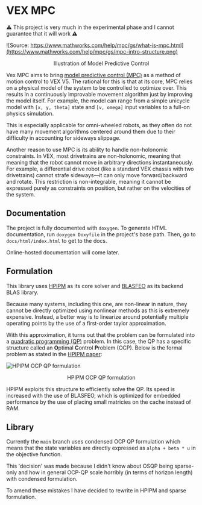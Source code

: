 # VEX MPC

⚠️ This project is very much in the experimental phase and I cannot guarantee that it will work ⚠️

![Source: https://www.mathworks.com/help/mpc/gs/what-is-mpc.html](https://www.mathworks.com/help/mpc/gs/mpc-intro-structure.png)
<p align="center">Illustration of Model Predictive Control</p>

Vex MPC aims to bring [model predictive control (MPC)](https://www.mathworks.com/help/mpc/gs/what-is-mpc.html) as a method of motion control to VEX V5.
The rational for this is that at its core, MPC relies on a physical model of the system to be controlled to optimize over.
This results in a continuously improvable movement algorithm just by improving the model itself.
For example, the model can range from a simple unicycle model with `[x, y, theta]` state and  `[v, omega]` input variables to a full-on physics simulation.

This is especially applicable for omni-wheeled robots, as they often do not have many movement algorithms centered around them due to their difficulty
in accounting for sideways slippage.

Another reason to use MPC is its ability to handle non-holonomic constraints.
In VEX, most drivetrains are non-holonomic, meaning that meaning that the robot cannot move in arbitrary directions instantaneously.
For example, a differential drive robot (like a standard VEX chassis with two drivetrains) cannot strafe sideways—it
can only move forward/backward and rotate. This restriction is non-integrable, meaning it cannot be expressed purely as constraints on position,
but rather on the velocities of the system.

## Documentation

The project is fully documented with `doxygen`. To generate HTML documentation, run `doxygen Doxyfile` in the project's base path.
Then, go to `docs/html/index.html` to get to the docs.

Online-hosted documentation will come later.

## Formulation

This library uses [HPIPM](https://github.com/giaf/hpipm) as its core solver and [BLASFEO](https://github.com/giaf/blasfeo) as its backend BLAS library.

Because many systems, including this one, are non-linear in nature, they cannot be directly optimized using nonlinear methods as this is extremely
expensive. Instead, a better way is to linearize around potentially multiple operating points by the use of a first-order taylor approximation.

With this approximation, it turns out that the problem can be formulated into a [quadratic programming (QP)](https://en.wikipedia.org/wiki/Quadratic_programming) problem.
In this case, the QP has a specific structure called an **O**ptimal **C**ontrol **P**roblem (OCP). Below is the formal problem as stated in the [HPIPM paper](https://publications.syscop.de/Frison2020a.pdf):

![HPIPM OCP QP formulation](https://imgur.com/w4yq9us.png)
<p align="center">HPIPM OCP QP formulation</p>

HPIPM exploits this structure to efficiently solve the QP. Its speed is increased with the use of BLASFEO, which is optimized for embedded performance
by the use of placing small matricies on the cache instead of RAM.

## Library

Currently the `main` branch uses condensed OCP QP formulation which means that the state variables are directly expressed as `alpha + beta * u` in the objective function.

This 'decision' was made because I didn't know about OSQP being sparse-only and how in general OCP-QP scale horribly (in terms of horizon length) with condensed formulation.

To amend these mistakes I have decided to rewrite in HPIPM and sparse formulation.